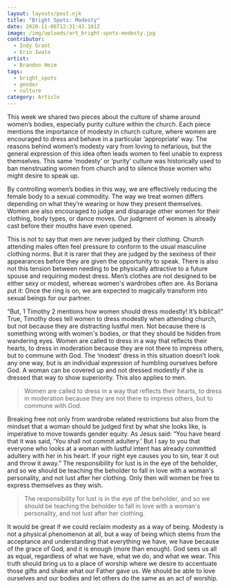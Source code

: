 ```yaml
---
layout: layouts/post.njk
title: "Bright Spots: Modesty"
date: 2020-11-06T12:31:43.101Z
image: /img/uploads/art_bright-spots-modesty.jpg
contributor:
  - Indy Grant
  - Erin Iwata
artist:
  - Brandon Heim
tags:
  - bright_spots
  - gender
  - culture
category: Article
---
```

This week we shared two pieces about the culture of shame around women’s bodies, especially purity culture within the church. Each piece mentions the importance of modesty in church culture, where women are encouraged to dress and behave in a particular ‘appropriate’ way. The reasons behind women’s modesty vary from loving to nefarious, but the general expression of this idea often leads women to feel unable to express themselves. This same ‘modesty’ or ‘purity’ culture was historically used to ban menstruating women from church and to silence those women who might desire to speak up.

By controlling women’s bodies in this way, we are effectively reducing the female body to a sexual commodity. The way we treat women differs depending on what they’re wearing or how they present themselves. Women are also encouraged to judge and disparage other women for their clothing, body types, or dance moves. Our judgment of women is already cast before their mouths have even opened.

This is not to say that men are never judged by their clothing. Church attending males often feel pressure to conform to the usual masculine clothing norms. But it is rarer that they are judged by the sexiness of their appearances before they are given the opportunity to speak. There is also not this tension between needing to be physically attractive to a future spouse and requiring modest dress. Men’s clothes are not designed to be either sexy or modest, whereas women's wardrobes often are. As Boriana put it: Once the ring is on, we are expected to magically transform into sexual beings for our partner.

“But, 1 Timothy 2 mentions how women should dress modestly! It’s biblical!” True, Timothy does tell women to dress modestly when attending church, but not because they are distracting lustful men. Not because there is something wrong with women's bodies, or that they should be hidden from wandering eyes. Women are called to dress in a way that reflects their hearts, to dress in moderation because they are not there to impress others, but to commune with God. The ‘modest’ dress in this situation doesn’t look any one way, but is an individual expression of humbling ourselves before God. A woman can be covered up and not dressed modestly if she is dressed that way to show superiority. This also applies to men.

> Women are called to dress in a way that reflects their hearts, to dress in moderation because they are not there to impress others, but to commune with God.

Breaking free not only from wardrobe related restrictions but also from the mindset that a woman should be judged first by what she looks like, is imperative to move towards gender equity. As Jesus said: “You have heard that it was said, ‘You shall not commit adultery.’ But I say to you that everyone who looks at a woman with lustful intent has already committed adultery with her in his heart. If your right eye causes you to sin, tear it out and throw it away.” The responsibility for lust is in the eye of the beholder, and so we should be teaching the beholder to fall in love with a woman's personality, and not lust after her clothing. Only then will women be free to express themselves as they wish.

> The responsibility for lust is in the eye of the beholder, and so we should be teaching the beholder to fall in love with a woman's personality, and not lust after her clothing.

It would be great if we could reclaim modesty as a way of being. Modesty is not a physical phenomenon at all, but a way of being which stems from the acceptance and understanding that everything we have, we have because of the grace of God, and it is enough (more than enough). God sees us all as equal, regardless of what we have, what we do, and what we wear. This truth should bring us to a place of worship where we desire to accentuate those gifts and shake what our Father gave us. We should be able to love ourselves and our bodies and let others do the same as an act of worship.